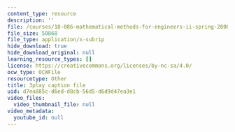 ```yaml
---
content_type: resource
description: ''
file: /courses/18-086-mathematical-methods-for-engineers-ii-spring-2006/d7ea885cd6edd8cb56d5d6d9d47ea3e1_Y25UBGeu_2g.srt
file_size: 50868
file_type: application/x-subrip
hide_download: true
hide_download_original: null
learning_resource_types: []
license: https://creativecommons.org/licenses/by-nc-sa/4.0/
ocw_type: OCWFile
resourcetype: Other
title: 3play caption file
uid: d7ea885c-d6ed-d8cb-56d5-d6d9d47ea3e1
video_files:
  video_thumbnail_file: null
video_metadata:
  youtube_id: null
---
```

